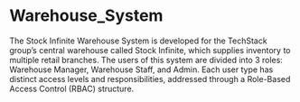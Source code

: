 # Warehouse_System

The Stock Infinite Warehouse System is developed for the TechStack group’s central warehouse called Stock Infinite, which supplies inventory to multiple retail branches. The users of this system are divided into 3 roles: Warehouse Manager, Warehouse Staff, and Admin. Each user type has distinct access levels and responsibilities, addressed through a Role-Based Access Control (RBAC) structure. 
